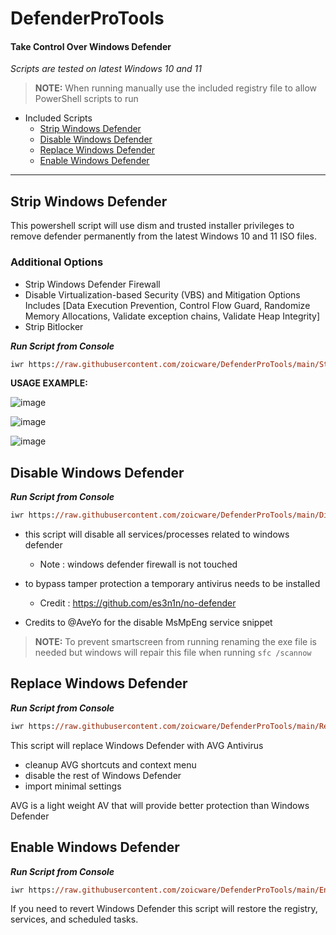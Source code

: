 # DefenderProTools
#### Take Control Over Windows Defender

*Scripts are tested on latest Windows 10 and 11*

> **NOTE:** When running manually use the included registry file to allow PowerShell scripts to run

- Included Scripts
  - [Strip Windows Defender](#strip-windows-defender)
  - [Disable Windows Defender](#disable-windows-defender)
  - [Replace Windows Defender](#replace-windows-defender)
  - [Enable Windows Defender](#enable-windows-defender)

---

## Strip Windows Defender

This powershell script will use dism and trusted installer privileges to remove defender permanently from the latest Windows 10 and 11 ISO files.

### Additional Options

- Strip Windows Defender Firewall
- Disable Virtualization-based Security (VBS) and Mitigation Options Includes [Data Execution Prevention, Control Flow Guard, Randomize Memory Allocations, Validate exception chains, Validate Heap Integrity]
- Strip Bitlocker


***Run Script from Console***
````ps
iwr https://raw.githubusercontent.com/zoicware/DefenderProTools/main/StripDefenderV3.ps1 | iex
````

**USAGE EXAMPLE:**

![image](https://github.com/zoicware/DefenderProTools/assets/118035521/4b1d0211-948a-4ca7-841d-89221b1161c1)

![image](https://github.com/zoicware/DefenderProTools/assets/118035521/56a5e59c-ca57-4732-9713-c640159c0872)

![image](https://github.com/zoicware/DefenderProTools/assets/118035521/761502d9-5f49-46f2-95c5-bdb44238823c)



## Disable Windows Defender

***Run Script from Console***
````ps
iwr https://raw.githubusercontent.com/zoicware/DefenderProTools/main/DisableDefender.ps1 | iex
````

- this script will disable all services/processes related to windows defender
    - Note : windows defender firewall is not touched
    
- to bypass tamper protection a temporary antivirus needs to be installed
    - Credit : https://github.com/es3n1n/no-defender


- Credits to @AveYo for the disable MsMpEng service snippet

> **NOTE:** To prevent smartscreen from running renaming the exe file is needed but windows will repair this file when running `sfc /scannow`

## Replace Windows Defender

***Run Script from Console***
````ps
iwr https://raw.githubusercontent.com/zoicware/DefenderProTools/main/ReplaceDefender.ps1 | iex
````

This script will replace Windows Defender with AVG Antivirus
  - cleanup AVG shortcuts and context menu
  - disable the rest of Windows Defender
  - import minimal settings

AVG is a light weight AV that will provide better protection than Windows Defender

## Enable Windows Defender

***Run Script from Console***
````ps
iwr https://raw.githubusercontent.com/zoicware/DefenderProTools/main/EnableDefender.ps1 | iex
````


If you need to revert Windows Defender this script will restore the registry, services, and scheduled tasks.
